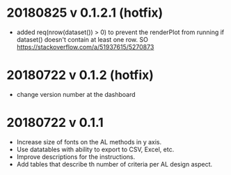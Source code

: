 # 20180825 v 0.1.2.1 (hotfix)
* added req(nrow(dataset()) > 0) to prevent the renderPlot from running if dataset() doesn't contain at least one row. SO https://stackoverflow.com/a/51937615/5270873

# 20180722 v 0.1.2 (hotfix)
* change version number at the dashboard

# 20180722 v 0.1.1
* Increase size of fonts on the AL methods in y axis.
* Use datatables with ability to export to CSV, Excel, etc.
* Improve descriptions for the instructions.
* Add tables that describe th number of criteria per AL design aspect.
